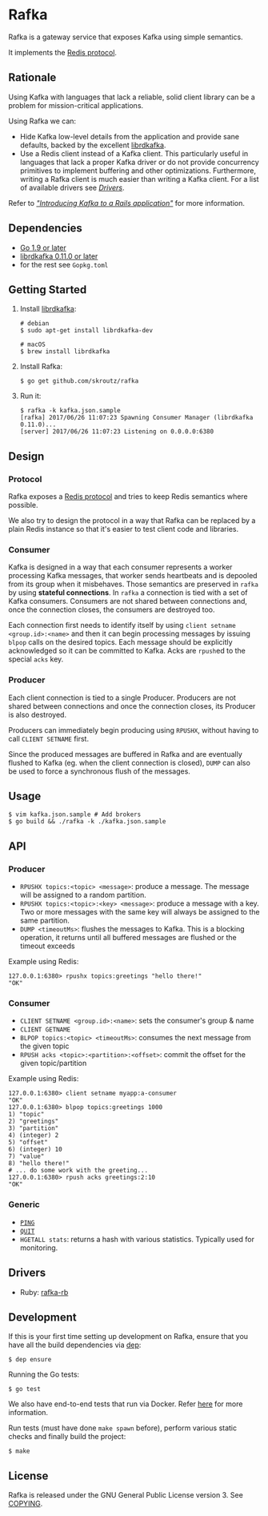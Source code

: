 Rafka
==============================

Rafka is a gateway service that exposes Kafka using simple semantics.

It implements the [Redis protocol](https://redis.io/topics/protocol).





Rationale
-------------------------------------------------------------------------------
Using Kafka with languages that lack a reliable, solid client library can be a
problem for mission-critical applications.

Using Rafka we can:

- Hide Kafka low-level details from the application and provide sane defaults,
  backed by the excellent [librdkafka](https://github.com/edenhill/librdkafka).
- Use a Redis client instead of a Kafka client. This particularly useful
  in languages that lack a proper Kafka driver or do not provide
  concurrency primitives to implement buffering and other optimizations. Furthermore,
  writing a Rafka client is much easier than writing a Kafka client. For a
  list of available drivers see [_Drivers_](#drivers).

Refer to [*"Introducing Kafka to a Rails application"*](https://engineering.skroutz.gr/blog/kafka-rails-integration/)
for more information.







Dependencies
-------------------------------------------------------------------------------
- [Go 1.9 or later](https://golang.org/)
- [librdkafka 0.11.0 or later](https://github.com/edenhill/librdkafka)
- for the rest see `Gopkg.toml`



Getting Started
------------

1. Install [librdkafka](https://github.com/edenhill/librdkafka):
   ```shell
   # debian
   $ sudo apt-get install librdkafka-dev

   # macOS
   $ brew install librdkafka
   ```
2. Install Rafka:
   ```shell
   $ go get github.com/skroutz/rafka
   ```
3. Run it:
   ```shell
   $ rafka -k kafka.json.sample
   [rafka] 2017/06/26 11:07:23 Spawning Consumer Manager (librdkafka 0.11.0)...
   [server] 2017/06/26 11:07:23 Listening on 0.0.0.0:6380
   ```



Design
-------------------------------------------------------------------------------

### Protocol
Rafka exposes a [Redis protocol](https://redis.io/topics/protocol) and tries to
keep Redis semantics where possible.

We also try to design the protocol in a way that Rafka can be
replaced by a plain Redis instance so that it's easier to test client code and
libraries.





### Consumer
Kafka is designed in a way that each consumer represents a worker processing
Kafka messages, that worker sends heartbeats and is depooled from its group
when it misbehaves. Those semantics are preserved in `rafka` by using
**stateful connections**. In `rafka` a connection is tied with a set of Kafka
consumers.  Consumers are not shared between connections and, once the
connection closes, the consumers are destroyed too.

Each connection first needs to identify itself by using `client setname
<group.id>:<name>` and then it can begin processing messages by issuing `blpop`
calls on the desired topics. Each message should be explicitly acknowledged
so it can be committed to Kafka. Acks are `rpush`ed to the special `acks` key.




### Producer
Each client connection is tied to a single Producer.
Producers are not shared between connections and once the connection closes, its
Producer is also destroyed.

Producers can immediately begin producing using `RPUSHX`, without having to call
`CLIENT SETNAME` first.

Since the produced messages are buffered in Rafka and are eventually flushed
to Kafka (eg. when the client connection is closed), `DUMP` can also be used to
force a synchronous flush of the messages.


Usage
-------------------------------------------------------------------------------

```shell
$ vim kafka.json.sample # Add brokers
$ go build && ./rafka -k ./kafka.json.sample
```


API
------------------------------------------------------------------------------

### Producer
- `RPUSHX topics:<topic> <message>`: produce a message. The message will be assigned to a random partition.
- `RPUSHX topics:<topic>:<key> <message>`: produce a message with a key. Two or more messages with the same key will always be assigned to the same partition.
- `DUMP <timeoutMs>`: flushes the messages to Kafka. This is a blocking operation, it returns until all buffered messages are flushed or the timeout exceeds

Example using Redis:
```
127.0.0.1:6380> rpushx topics:greetings "hello there!"
"OK"
```





### Consumer
- `CLIENT SETNAME <group.id>:<name>`: sets the consumer's group & name
- `CLIENT GETNAME`
- `BLPOP topics:<topic> <timeoutMs>`: consumes the next message from the given topic
- `RPUSH acks <topic>:<partition>:<offset>`: commit the offset for the given topic/partition

Example using Redis:
```
127.0.0.1:6380> client setname myapp:a-consumer
"OK"
127.0.0.1:6380> blpop topics:greetings 1000
1) "topic"
2) "greetings"
3) "partition"
4) (integer) 2
5) "offset"
6) (integer) 10
7) "value"
8) "hello there!"
# ... do some work with the greeting...
127.0.0.1:6380> rpush acks greetings:2:10
"OK"
```






### Generic

- [`PING`](https://redis.io/commands/ping)
- [`QUIT`](https://redis.io/commands/quit)
- `HGETALL stats`: returns a hash with various statistics. Typically used for
  monitoring.








Drivers
-------------------------------------------------------------------------------

- Ruby: [rafka-rb](https://github.com/skroutz/rafka-rb)





Development
-------------------------------------------------------------------------------


If this is your first time setting up development on Rafka, ensure that you
have all the build dependencies via [dep](https://github.com/golang/dep):

```shell
$ dep ensure
```


Running the Go tests:
```shell
$ go test
```

We also have end-to-end tests that run via Docker. Refer
[here](test/README.md) for more information.


Run tests (must have done `make spawn` before), perform various static checks
and finally build the project:
```shell
$ make
```










License
-------------------------------------------------------------------------------
Rafka is released under the GNU General Public License version 3. See [COPYING](COPYING).

